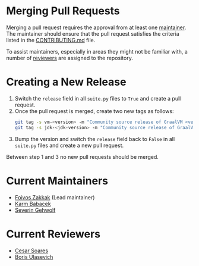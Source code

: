 # Merging Pull Requests

Merging a pull request requires the approval from at least one [maintainer](#current-maintainers). The maintainer should ensure that the pull request satisfies the criteria listed in the [CONTRIBUTING.md](CONTRIBUTING.md) file.

To assist maintainers, especially in areas they might not be familiar with, a number of [reviewers](#current-reviewers) are assigned to the repository.

# Creating a New Release

1. Switch the `release` field in all `suite.py` files to `True` and create a pull request.
2. Once the pull request is merged, create two new tags as follows:
   ```bash
   git tag -s vm-<version> -m "Community source release of GraalVM <version> for JDK 21"
   git tag -s jdk-<jdk-version> -m "Community source release of GraalVM <version> for JDK 21"
   ```
3. Bump the version and switch the `release` field back to `False`  in all `suite.py` files and create a new pull request.

Between step 1 and 3 no new pull requests should be merged.

# Current Maintainers

* [Foivos Zakkak](https://github.com/zakkak/) (Lead maintainer)
* [Karm Babacek](https://github.com/Karm/)
* [Severin Gehwolf](https://github.com/jerboaa/)

# Current Reviewers

* [Cesar Soares](https://github.com/JohnTortugo)
* [Boris Ulasevich](https://github.com/bulasevich)
